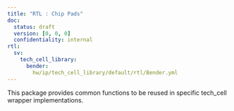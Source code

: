 ```yaml
---
title: "RTL : Chip Pads"
doc:
  status: draft
  version: [0, 0, 0]
  confidentiality: internal
rtl:
  sv:
    tech_cell_library:
      bender:
        hw/ip/tech_cell_library/default/rtl/Bender.yml
---
```


This package provides common functions to be reused in specific tech_cell wrapper implementations.
